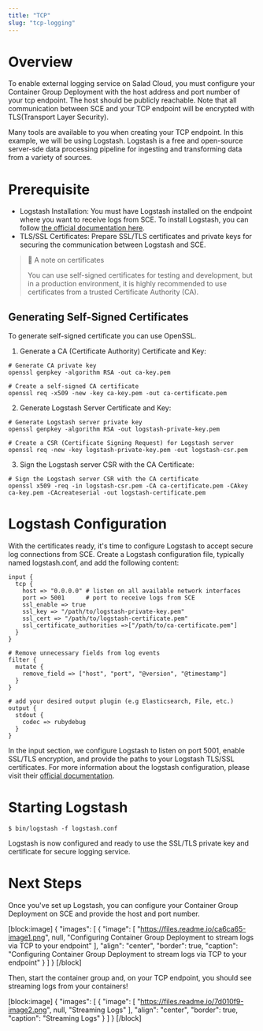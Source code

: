 ```yaml
---
title: "TCP"
slug: "tcp-logging"
---
```


# Overview

To enable external logging service on Salad Cloud, you must configure your Container Group Deployment with the host address and port number of your tcp endpoint. The host should be publicly reachable. Note that all communication between SCE and your TCP endpoint will be encrypted with TLS(Transport Layer Security).

Many tools are available to you when creating your TCP endpoint. In this example, we will be using Logstash. Logstash is a free and open-source server-sde data processing pipeline for ingesting and transforming data from a variety of sources.

# Prerequisite

- Logstash Installation: You must have Logstash installed on the endpoint where you want to receive logs from SCE. To install Logstash, you can follow [the official documentation here](https://www.elastic.co/guide/en/logstash/current/installing-logstash.html).
- TLS/SSL Certificates: Prepare SSL/TLS certificates and private keys for securing the communication between Logstash and SCE.

> 📘 A note on certificates
>
> You can use self-signed certificates for testing and development, but in a production environment, it is highly recommended to use certificates from a trusted Certificate Authority (CA).

## Generating Self-Signed Certificates

To generate self-signed certificate you can use OpenSSL.

1. Generate a CA (Certificate Authority) Certificate and Key:

```Text shell
# Generate CA private key
openssl genpkey -algorithm RSA -out ca-key.pem

# Create a self-signed CA certificate
openssl req -x509 -new -key ca-key.pem -out ca-certificate.pem
```

2. Generate Logstash Server Certificate and Key:

```Text shell
# Generate Logstash server private key
openssl genpkey -algorithm RSA -out logstash-private-key.pem

# Create a CSR (Certificate Signing Request) for Logstash server
openssl req -new -key logstash-private-key.pem -out logstash-csr.pem
```

3. Sign the Logstash server CSR with the CA Certificate:

```Text shell
# Sign the Logstash server CSR with the CA certificate
openssl x509 -req -in logstash-csr.pem -CA ca-certificate.pem -CAkey ca-key.pem -CAcreateserial -out logstash-certificate.pem
```

# Logstash Configuration

With the certificates ready, it's time to configure Logstash to accept secure log connections from SCE. Create a Logstash configuration file, typically named logstash.conf, and add the following content:

```Text shell
input {
  tcp {
    host => "0.0.0.0" # listen on all available network interfaces
    port => 5001      # port to receive logs from SCE
    ssl_enable => true
    ssl_key => "/path/to/logstash-private-key.pem"
    ssl_cert => "/path/to/logstash-certificate.pem"
    ssl_certificate_authorities =>["/path/to/ca-certificate.pem"]
  }
}

# Remove unnecessary fields from log events
filter {
  mutate {
    remove_field => ["host", "port", "@version", "@timestamp"]
  }
}

# add your desired output plugin (e.g Elasticsearch, File, etc.)
output {
  stdout {
    codec => rubydebug
  }
}
```

In the input section, we configure Logstash to listen on port 5001, enable SSL/TLS encryption, and provide the paths to your Logstash TLS/SSL certificates. For more information about the logstash configuration, please visit their [official documentation](https://www.elastic.co/guide/en/logstash/current/plugins-inputs-tcp.html).

# Starting Logstash

```Text shell
$ bin/logstash -f logstash.conf
```

Logstash is now configured and ready to use the SSL/TLS private key and certificate for secure logging service.

# Next Steps

Once you've set up Logstash, you can configure your Container Group Deployment on SCE and provide the host and port number.

[block:image]
{
"images": [
{
"image": [
"https://files.readme.io/ca6ca65-image1.png",
null,
"Configuring Container Group Deployment to stream logs via TCP to your endpoint"
],
"align": "center",
"border": true,
"caption": "Configuring Container Group Deployment to stream logs via TCP to your endpoint"
}
]
}
[/block]

Then, start the container group and, on your TCP endpoint, you should see streaming logs from your containers!

[block:image]
{
"images": [
{
"image": [
"https://files.readme.io/7d010f9-image2.png",
null,
"Streaming Logs"
],
"align": "center",
"border": true,
"caption": "Streaming Logs"
}
]
}
[/block]
